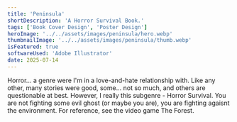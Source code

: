 ```yaml
---
title: 'Peninsula'
shortDescription: 'A Horror Survival Book.'
tags: ['Book Cover Design', 'Poster Design']
heroImage: '../../assets/images/peninsula/hero.webp'
thumbnailImage: '../../assets/images/peninsula/thumb.webp'
isFeatured: true
softwareUsed: 'Adobe Illustrator'
date: 2025-07-14
---
```


Horror... a genre were I'm in a love-and-hate relationship with. Like any other, many stories were good, some... not so much, and others are questionable at best. However, I really this subgenre - Horror Survival. You are not fighting some evil ghost (or maybe you are), you are fighting agaisnt the environment. For reference, see the video game The Forest.